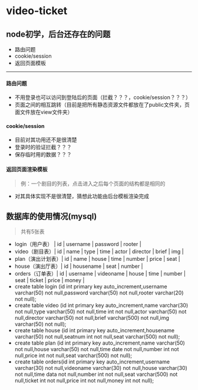 # video-ticket
## node初学，后台还存在的问题
* 路由问题
* cookie/session
* 返回页面模板
-----
#### 路由问题
* 不用登录也可以访问到登陆后的页面（拦截？？？，cookie/session？？？）
* 页面之间的相互跳转（目前是把所有静态资源文件都放在了public文件夹，页面文件放在view文件夹）
#### cookie/session
* 目前对其功用还不是很清楚
* 登录时的验证拦截？？？
* 保存临时用的数据？？？
#### 返回页面渲染模板
>例：一个剧目的列表，点击进入之后每个页面的结构都是相同的
* 对其具体实现不是很清楚，猜想此功能由后台模板渲染完成
## 数据库的使用情况(mysql)
> 共有5张表
* login（用户表） | id | username | password | rooter |
* video（剧目表）| id | name | type | time | actor | director | brief | img |
* plan（演出计划表）| id | name | house | time | number | price | seat |
* house（演出厅表）| id | housename | seat | number |
* orders（订单表）| id | username | videoname | house | time | number | seat | ticket | price | money |
* create table login (id int primary key auto_increment,username varchar(50) not null,password varchar(50) not null,rooter varchar(20) not null);
* create table video (id int primary key auto_increment,name varchar(30) not null,type varchar(50) not null,time int not null,actor varchar(50) not null,director varchar(50) not null,brief varchar(500) not null,img varchar(50) not null); 
* create table house (id int primary key auto_increment,housename varchar(50) not null,seatnum int not null,seat varchar(500) not null);
* create table plan  (id int primary key auto_increment,name varchar(50) not null,house varchar(50) not null,time date not null,number int not null,price int not null,seat varchar(500) not null);
* create table orders(id int primary key auto_increment,username varchar(30) not null,videoname varchar(30) not null,house varchar(30) not null,time data not null,number int not null,seat varchar(500) not null,ticket int not null,price int not null,money int not null);
